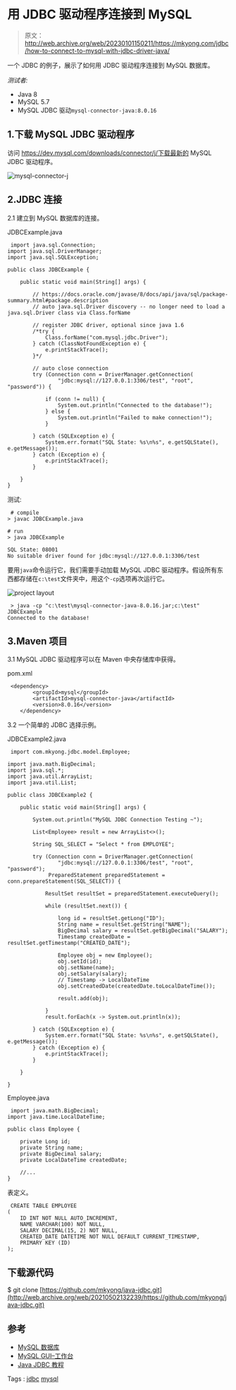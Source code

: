 # 用 JDBC 驱动程序连接到 MySQL

> 原文：<http://web.archive.org/web/20230101150211/https://mkyong.com/jdbc/how-to-connect-to-mysql-with-jdbc-driver-java/>

一个 JDBC 的例子，展示了如何用 JDBC 驱动程序连接到 MySQL 数据库。

*测试者:*

*   Java 8
*   MySQL 5.7
*   MySQL JDBC 驱动`mysql-connector-java:8.0.16`

## 1.下载 MySQL JDBC 驱动程序

访问 https://dev.mysql.com/downloads/connector/j/下载最新的 MySQL JDBC 驱动程序。

![mysql-connector-j](img/eab35b88ba0a965ea6eb017a849c269c.png)

## 2.JDBC 连接

2.1 建立到 MySQL 数据库的连接。

JDBCExample.java

```
 import java.sql.Connection;
import java.sql.DriverManager;
import java.sql.SQLException;

public class JDBCExample {

    public static void main(String[] args) {

        // https://docs.oracle.com/javase/8/docs/api/java/sql/package-summary.html#package.description
        // auto java.sql.Driver discovery -- no longer need to load a java.sql.Driver class via Class.forName

        // register JDBC driver, optional since java 1.6
        /*try {
            Class.forName("com.mysql.jdbc.Driver");
        } catch (ClassNotFoundException e) {
            e.printStackTrace();
        }*/

        // auto close connection
        try (Connection conn = DriverManager.getConnection(
                "jdbc:mysql://127.0.0.1:3306/test", "root", "password")) {

            if (conn != null) {
                System.out.println("Connected to the database!");
            } else {
                System.out.println("Failed to make connection!");
            }

        } catch (SQLException e) {
            System.err.format("SQL State: %s\n%s", e.getSQLState(), e.getMessage());
        } catch (Exception e) {
            e.printStackTrace();
        }

    }
} 
```

测试:

```
 # compile
> javac JDBCExample.java

# run
> java JDBCExample

SQL State: 08001
No suitable driver found for jdbc:mysql://127.0.0.1:3306/test 
```

要用`java`命令运行它，我们需要手动加载 MySQL JDBC 驱动程序。假设所有东西都存储在`c:\test`文件夹中，用这个`-cp`选项再次运行它。

![project layout](img/647d7177f8487f01aa0d9a29fe9162a0.png)

```
 > java -cp "c:\test\mysql-connector-java-8.0.16.jar;c:\test" JDBCExample
Connected to the database! 
```

## 3.Maven 项目

3.1 MySQL JDBC 驱动程序可以在 Maven 中央存储库中获得。

pom.xml

```
 <dependency>
		<groupId>mysql</groupId>
		<artifactId>mysql-connector-java</artifactId>
		<version>8.0.16</version>
    </dependency> 
```

3.2 一个简单的 JDBC 选择示例。

JDBCExample2.java

```
 import com.mkyong.jdbc.model.Employee;

import java.math.BigDecimal;
import java.sql.*;
import java.util.ArrayList;
import java.util.List;

public class JDBCExample2 {

    public static void main(String[] args) {

        System.out.println("MySQL JDBC Connection Testing ~");

        List<Employee> result = new ArrayList<>();

        String SQL_SELECT = "Select * from EMPLOYEE";

        try (Connection conn = DriverManager.getConnection(
                "jdbc:mysql://127.0.0.1:3306/test", "root", "password");
             PreparedStatement preparedStatement = conn.prepareStatement(SQL_SELECT)) {

            ResultSet resultSet = preparedStatement.executeQuery();

            while (resultSet.next()) {

                long id = resultSet.getLong("ID");
                String name = resultSet.getString("NAME");
                BigDecimal salary = resultSet.getBigDecimal("SALARY");
                Timestamp createdDate = resultSet.getTimestamp("CREATED_DATE");

                Employee obj = new Employee();
                obj.setId(id);
                obj.setName(name);
                obj.setSalary(salary);
                // Timestamp -> LocalDateTime
                obj.setCreatedDate(createdDate.toLocalDateTime());

                result.add(obj);

            }
            result.forEach(x -> System.out.println(x));

        } catch (SQLException e) {
            System.err.format("SQL State: %s\n%s", e.getSQLState(), e.getMessage());
        } catch (Exception e) {
            e.printStackTrace();
        }

    }

} 
```

Employee.java

```
 import java.math.BigDecimal;
import java.time.LocalDateTime;

public class Employee {

    private Long id;
    private String name;
    private BigDecimal salary;
    private LocalDateTime createdDate;

    //...
} 
```

表定义。

```
 CREATE TABLE EMPLOYEE
(
    ID INT NOT NULL AUTO_INCREMENT,
    NAME VARCHAR(100) NOT NULL,
    SALARY DECIMAL(15, 2) NOT NULL,
    CREATED_DATE DATETIME NOT NULL DEFAULT CURRENT_TIMESTAMP,
    PRIMARY KEY (ID)
); 
```

## 下载源代码

$ git clone [https://github.com/mkyong/java-jdbc.git](http://web.archive.org/web/20210502132239/https://github.com/mkyong/java-jdbc.git)

## 参考

*   [MySQL 数据库](http://web.archive.org/web/20210502132239/https://dev.mysql.com/downloads/mysql/)
*   [MySQL GUI–工作台](http://web.archive.org/web/20210502132239/https://dev.mysql.com/downloads/workbench/)
*   [Java JDBC 教程](/web/20210502132239/https://mkyong.com/tutorials/jdbc-tutorials/)

Tags : [jdbc](http://web.archive.org/web/20210502132239/https://mkyong.com/tag/jdbc/) [mysql](http://web.archive.org/web/20210502132239/https://mkyong.com/tag/mysql/)<input type="hidden" id="mkyong-current-postId" value="1634">